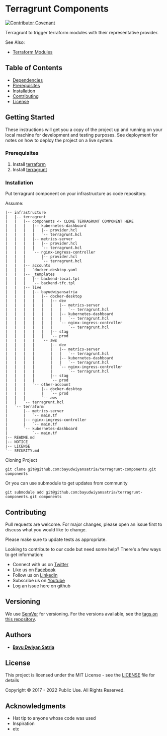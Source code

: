 # Terragrunt Components

[![Contributor Covenant](https://img.shields.io/badge/Contributor%20Covenant-v1.4%20adopted-ff69b4.svg)](CODE_OF_CONDUCT.md)

Terragrunt to trigger terraform modules with their representative provider.

See Also:

- [Terraform Modules](https://github.com/bayudwiyansatria/terraform-modules)

## Table of Contents

* [Dependencies](#dependencies)
* [Prerequisites](#prerequisites)
* [Installation](#installation)
* [Contributing](#contributing)
* [License](#license)

## Getting Started

These instructions will get you a copy of the project up and running on your local machine for development and testing purposes. See deployment for notes on how to deploy the project on a live system.

### Prerequisites

1. Install [terraform](https://learn.hashicorp.com/tutorials/terraform/install-cli)
2. Install [terragrunt](https://terragrunt.gruntwork.io/docs/getting-started/install/)

### Installation

Put terragrunt component on your infrastructure as code repository.

Assume:
```shell
|-- infrastructure
|   |-- terragrunt
|   |   |-- components <- CLONE TERRAGRUNT COMPONENT HERE
|   |   |   |-- kubernetes-dashboard
|   |   |   |   |-- provider.hcl
|   |   |   |   `-- terragrunt.hcl
|   |   |   |-- metrics-server
|   |   |   |   |-- provider.hcl
|   |   |   |   `-- terragrunt.hcl
|   |   |   `-- nginx-ingress-controller
|   |   |       |-- provider.hcl
|   |   |       `-- terragrunt.hcl
|   |   |-- accounts
|   |   |   `docker-desktop.yaml
|   |   |-- _templates
|   |   |   |-- backend-local.tpl
|   |   |   `-- backend-tfc.tpl
|   |   |-- live
|   |   |   |-- bayudwiyansatria
|   |   |   |   |-- docker-desktop
|   |   |   |   |   |-- dev
|   |   |   |   |   |   |-- metrics-server
|   |   |   |   |   |   |   `-- terragrunt.hcl
|   |   |   |   |   |   |-- kubernetes-dashboard
|   |   |   |   |   |   |   `-- terragrunt.hcl
|   |   |   |   |   |   `-- nginx-ingress-controller
|   |   |   |   |   |       `-- terragrunt.hcl
|   |   |   |   |   |-- stag
|   |   |   |   |   `-- prod
|   |   |   |   `-- aws
|   |   |   |       |-- dev
|   |   |   |       |   |-- metrics-server
|   |   |   |       |   |   `-- terragrunt.hcl
|   |   |   |       |   |-- kubernetes-dashboard
|   |   |   |       |   |   `-- terragrunt.hcl
|   |   |   |       |   `-- nginx-ingress-controller
|   |   |   |       |       `-- terragrunt.hcl
|   |   |   |       |-- stag
|   |   |   |       `-- prod 
|   |   |   `-- other-account
|   |   |       |-- docker-desktop
|   |   |       |   `-- prod
|   |   |       `-- aws
|   |   `-- terragrunt.hcl
|   `-- terraform
|       |-- metrics-server
|       |   `-- main.tf
|       |-- nginx-ingress-controller
|       |   `-- main.tf
|       `-- kubernetes-dashboard
|           `-- main.tf
|-- README.md
|-- NOTICE
|-- LICENSE
`-- SECURITY.md
```

Cloning Project

```shell
git clone git@github.com:bayudwiyansatria/terragrunt-components.git components
```

Or you can use submodule to get updates from community

```shell
git submodule add git@github.com:bayudwiyansatria/terragrunt-components.git components
```

## Contributing

Pull requests are welcome. For major changes, please open an issue first to discuss what you would like to change.

Please make sure to update tests as appropriate.

Looking to contribute to our code but need some help? There's a few ways to get information:

* Connect with us on [Twitter](https://twitter.com/bayudsatria)
* Like us on [Facebook](https://facebook.com/PBayuDSatria)
* Follow us on [LinkedIn](https://linkedin.com/in/bayudwiyansatria)
* Subscribe us on [Youtube](https://youtube.com/channel/UCihxWj1rtheK73mGdrf0OiA)
* Log an issue here on github

## Versioning

We use [SemVer](http://semver.org/) for versioning. For the versions available, see the [tags on this repository](https://github.com/bayudwiyansatria/Development-And-Operations/tags).

## Authors

* **[Bayu Dwiyan Satria](https://github.com/bayudwiyansatria)**

## License

This project is licensed under the MIT License - see the [LICENSE](LICENSE) file for details

<p> Copyright &copy; 2017 - 2022 Public Use. All Rights Reserved.

## Acknowledgments

* Hat tip to anyone whose code was used
* Inspiration
* etc

